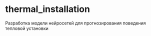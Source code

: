 # thermal_installation
Разработка модели нейросетей  для прогнозирования поведения тепловой установки
